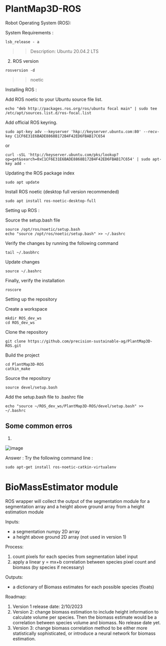 # PlantMap3D-ROS

Robot Operating System (ROS):

System Requirements : 

```
lsb_release - a
```
>> Description: Ubuntu 20.04.2 LTS

2. ROS version

```
rosversion -d
```
>> noetic

Installing ROS :

Add ROS noetic to your Ubuntu source file list.

```
echo "deb http://packages.ros.org/ros/ubuntu focal main" | sudo tee /etc/apt/sources.list.d/ros-focal.list
```
Add official ROS keyring.

```
sudo apt-key adv --keyserver 'hkp://keyserver.ubuntu.com:80' --recv-key C1CF6E31E6BADE8868B172B4F42ED6FBAB17C654
```
or

```
curl -sSL 'http://keyserver.ubuntu.com/pks/lookup?op=get&search=0xC1CF6E31E6BADE8868B172B4F42ED6FBAB17C654' | sudo apt-key add -
```

Updating the ROS package index

```
sudo apt update
```

Install ROS noetic (desktop full version recommended)

```
sudo apt install ros-noetic-desktop-full
```

Setting up ROS : 

Source the setup.bash file

```
source /opt/ros/noetic/setup.bash
echo "source /opt/ros/noetic/setup.bash" >> ~/.bashrc
```

Verify the changes by running the following command

```
tail ~/.basbhrc
```

Update changes

```
source ~/.bashrc
```

Finally, verify the installation 

```
roscore
```

Setting up the repository

Create a workspace

```
mkdir ROS_dev_ws
cd ROS_dev_ws
```

Clone the repository

```
git clone https://github.com/precision-sustainable-ag/PlantMap3D-ROS.git
```

Build the project

```
cd PlantMap3D-ROS
catkin_make
```

Source the repository

```
source devel/setup.bash
```

Add the setup.bash file to .bashrc file

```
echo "source ~/ROS_dev_ws/PlantMap3D-ROS/devel/setup.bash" >> ~/.bashrc
```


## Some common erros

1. 
![image](https://user-images.githubusercontent.com/71589098/218086068-499a5122-87de-429d-a2ca-c7f20ace9aa5.png)

Answer : Try the following command line :

```
sudo apt-get install ros-noetic-catkin-virtualenv
```

# BioMassEstimator module
ROS wrapper will collect the output of the segmentation module for a segmentation array and a height above ground array from a height estimation module

Inputs:
- a segmentation numpy 2D array
- a height above ground 2D array (not used in version 1)

Process:
1. count pixels for each species from segmentation label input
2. apply a linear y = mx+b correlation between species pixel count and biomass (by species if necessary)

Outputs:
- a dictionary of Biomass estimates for each possible species (floats)

Roadmap:
1. Version 1 release date: 2/10/2023
2. Version 2: change biomass estimation to include height information to calculate volume per species. Then the biomass estimate would be a correlation between species volume and biomass. No release date yet.
3. Version 3: change biomass correlation method to be either more statistically sophisticated, or introduce a neural network for biomass estimation.
